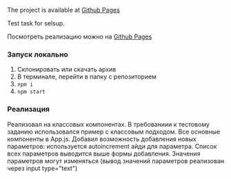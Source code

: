 The project is available at [Github Pages](https://george-asda.github.io/setup-test-task/)

Test task for selsup.

Посмотреть реализацию можно на [Github Pages](https://george-avsa.github.io/selsup-test-task/)

### Запуск локально
1. Склонировать или скачать архив
2. В терминале, перейти в папку с репозиторием
3. `npm i`
4. `npm start`

### Реализация
Реализовал на классовых компонентах. В требованиии к тестовому заданию использовался пример с классовым подходом.
Все основные компоненты в App.js.
Добавил возможность добавления новых параметров: используется autoincrement айди для параметра.
Список всех параметров выводится выше формы добавления. Значения параметров могут изменяться (вывод значений параметров реализован через input type="text")
